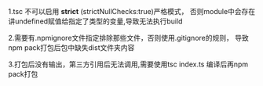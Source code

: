 1.tsc 不可以启用 **strict** (strictNullChecks:true)严格模式，
否则module中会存在讲undefined赋值给指定了类型的变量,导致无法执行build

2.需要有.npmignore文件指定排除那些文件，否则使用.gitignore的规则，
导致npm pack打包后包中缺失dist文件夹内容

3.打包后没有输出，第三方引用后无法调用,需要使用tsc index.ts 编译后再npm pack打包
